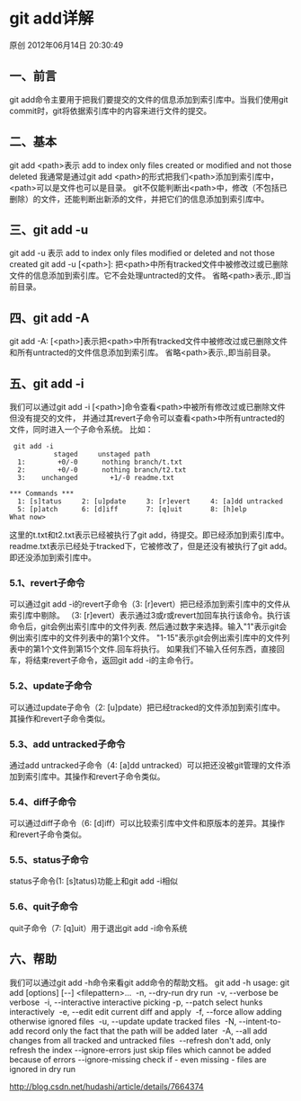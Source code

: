 # git add详解

原创 2012年06月14日 20:30:49

## 一、前言

git add命令主要用于把我们要提交的文件的信息添加到索引库中。当我们使用git commit时，git将依据索引库中的内容来进行文件的提交。

## 二、基本

git add \<path>表示 add to index only files created or modified and not those deleted 
我通常是通过git add \<path>的形式把我们\<path>添加到索引库中，\<path>可以是文件也可以是目录。
git不仅能判断出\<path>中，修改（不包括已删除）的文件，还能判断出新添的文件，并把它们的信息添加到索引库中。

## 三、git add -u

git add -u 表示 add to index only files modified or deleted and not those created 
git add -u [\<path>]: 把\<path>中所有tracked文件中被修改过或已删除文件的信息添加到索引库。它不会处理untracted的文件。
省略\<path>表示.,即当前目录。

## 四、git add -A

git add -A: [\<path>]表示把\<path>中所有tracked文件中被修改过或已删除文件和所有untracted的文件信息添加到索引库。
省略\<path>表示.,即当前目录。

## 五、git add -i

我们可以通过git add -i [\<path>]命令查看\<path>中被所有修改过或已删除文件但没有提交的文件，
并通过其revert子命令可以查看\<path>中所有untracted的文件，同时进入一个子命令系统。
比如：

```
 git add -i
           staged     unstaged path
  1:        +0/-0      nothing branch/t.txt
  2:        +0/-0      nothing branch/t2.txt
  3:    unchanged        +1/-0 readme.txt

*** Commands ***
  1: [s]tatus     2: [u]pdate     3: [r]evert     4: [a]dd untracked
  5: [p]atch      6: [d]iff       7: [q]uit       8: [h]elp
What now>
```

这里的t.txt和t2.txt表示已经被执行了git add，待提交。即已经添加到索引库中。
readme.txt表示已经处于tracked下，它被修改了，但是还没有被执行了git add。即还没添加到索引库中。

### 5.1、revert子命令

可以通过git add -i的revert子命令（3: [r]evert）把已经添加到索引库中的文件从索引库中剔除。
（3: [r]evert）表示通过3或r或revert加回车执行该命令。执行该命令后，git会例出索引库中的文件列表.
然后通过数字来选择。输入"1"表示git会例出索引库中的文件列表中的第1个文件。
"1-15"表示git会例出索引库中的文件列表中的第1个文件到第15个文件.回车将执行。
如果我们不输入任何东西，直接回车，将结束revert子命令，返回git add -i的主命令行。

### 5.2、update子命令

可以通过update子命令（2: [u]pdate）把已经tracked的文件添加到索引库中。其操作和revert子命令类似。

### 5.3、add untracked子命令

通过add untracked子命令（4: [a]dd untracked）可以把还没被git管理的文件添加到索引库中。其操作和revert子命令类似。

### 5.4、diff子命令

可以通过diff子命令（6: [d]iff）可以比较索引库中文件和原版本的差异。其操作和revert子命令类似。

### 5.5、status子命令

status子命令(1: [s]tatus)功能上和git add -i相似

### 5.6、quit子命令

quit子命令（7: [q]uit）用于退出git add -i命令系统

## 六、帮助

我们可以通过git add -h命令来看git add命令的帮助文档。
 git add -h
usage: git add [options] [--] \<filepattern>...
​    -n, --dry-run         dry run
​    -v, --verbose         be verbose
​    -i, --interactive     interactive picking
​    -p, --patch           select hunks interactively
​    -e, --edit            edit current diff and apply
​    -f, --force           allow adding otherwise ignored files
​    -u, --update          update tracked files
​    -N, --intent-to-add   record only the fact that the path will be added later
​    -A, --all             add changes from all tracked and untracked files
​    --refresh             don't add, only refresh the index
​    --ignore-errors       just skip files which cannot be added because of errors
​    --ignore-missing      check if - even missing - files are ignored in dry run





http://blog.csdn.net/hudashi/article/details/7664374